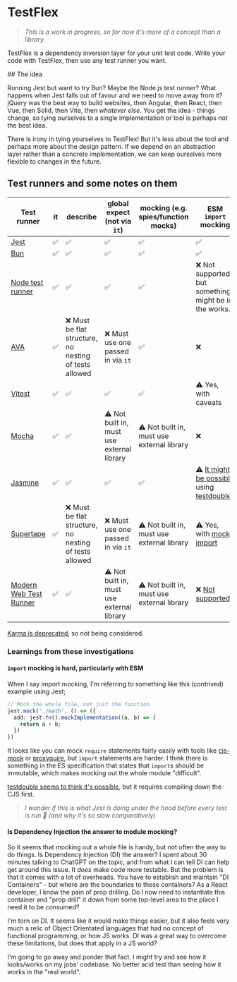 # TestFlex

> _This is a work in progress, so for now it's more of a concept than a library._

TestFlex is a dependency inversion layer for your unit test code. Write your code with TestFlex, then use any test runner you want.

## The idea

Running Jest but want to try Bun? Maybe the Node.js test runner? What happens when Jest falls out of favour and we need to move away from it? jQuery was the best way to build websites, then Angular, then React, then Vue, then Solid, then Vite, then _whatever else_. You get the idea - things change, so tying ourselves to a single implementation or tool is perhaps not the best idea.

There is irony in tying yourselves to TestFlex! But it's less about the tool and perhaps more about the design pattern. If we depend on an abstraction layer rather than a concrete implementation, we can keep ourselves more flexible to changes in the future.

## Test runners and some notes on them

| Test runner                                                                 | it  | describe                                               | global expect (not via `it`)               | mocking (e.g. spies/function mocks)        | ESM `import` mocking                                                                                                                                                              |
| --------------------------------------------------------------------------- | --- | ------------------------------------------------------ | ------------------------------------------ | ------------------------------------------ | --------------------------------------------------------------------------------------------------------------------------------------------------------------------------------- |
| [Jest](https://www.npmjs.com/package/jest)                                  | ✅  | ✅                                                     | ✅                                         | ✅                                         | ✅                                                                                                                                                                                |
| [Bun](https://bun.sh/docs/cli/test)                                         | ✅  | ✅                                                     | ✅                                         | ✅                                         | ✅                                                                                                                                                                                |
| [Node test runner](https://nodejs.org/api/test.html)                        | ✅  | ✅                                                     | ✅                                         | ✅                                         | ❌ Not supported, but something might be in the works.                                                                                                                            |
| [AVA](https://www.npmjs.com/package/ava)                                    | ✅  | ❌ Must be flat structure, no nesting of tests allowed | ❌ Must use one passed in via `it`         | ✅                                         | ❌                                                                                                                                                                                |
| [Vitest](https://vitest.dev)                                                | ✅  | ✅                                                     | ✅                                         | ✅                                         | ⚠️ Yes, with caveats                                                                                                                                                              |
| [Mocha](https://www.npmjs.com/package/mocha)                                | ✅  | ✅                                                     | ⚠️ Not built in, must use external library | ⚠️ Not built in, must use external library | ❌                                                                                                                                                                                |
| [Jasmine](https://www.npmjs.com/package/jasmine)                            | ✅  | ✅                                                     | ✅                                         | ✅                                         | ⚠️ [It might be possible](https://jasmine.github.io/tutorials/module_mocking#es-modules-in-node-using-testdoublejs) using [testdouble](https://www.npmjs.com/package/testdouble)? |
| [Supertape](https://www.npmjs.com/package/supertape)                        | ✅  | ❌ Must be flat structure, no nesting of tests allowed | ❌ Must use one passed in via `it`         | ⚠️ Not built in, must use external library | ⚠️ Yes, with [mock-import](https://www.npmjs.com/package/mock-import)                                                                                                             |
| [Modern Web Test Runner](https://modern-web.dev/docs/test-runner/overview/) | ✅  | ✅                                                     | ⚠️ Not built in, must use external library | ⚠️ Not built in, must use external library | ❌ [Not supported](https://modern-web.dev/docs/test-runner/writing-tests/mocking/#mocking-es-modules)                                                                             |

[Karma is deprecated](https://github.com/karma-runner/karma#karma-is-deprecated-and-is-not-accepting-new-features-or-general-bug-fixes), so not being considered.

### Learnings from these investigations

#### `import` mocking is hard, particularly with ESM

When I say import mocking, I'm referring to something like this (contrived) example using Jest;

```ts
// Mock the whole file, not just the function
jest.mock('./math', () => ({
  add: jest.fn().mockImplementation((a, b) => {
    return a + b;
  })
})
```

It looks like you can mock `require` statements fairly easily with tools like [cjs-mock](https://www.npmjs.com/package/cjs-mock) or [proxyquire](https://www.npmjs.com/package/proxyquire), but `import` statements are harder. I think there is something in the ES specification that states that `import`s should be immutable, which makes mocking out the whole module "difficult".

[testdouble seems to think it's possible](https://www.npmjs.com/package/testdouble#module-replacement-with-nodejs), but it requires compiling down the CJS first.

> _I wonder if this is what Jest is doing under the hood before every test is run 🤔 (and why it's so slow comparatively)_

#### Is Dependency Injection the answer to module mocking?

So it seems that mocking out a whole file is handy, but not often the way to do things. Is Dependency Injection (DI) the answer? I spent about 30 minutes talking to ChatGPT on the topic, and from what I can tell DI can help get around this issue. It _does_ make code more testable. But the problem is that it comes with a lot of overheads. You have to establish and maintain "DI Containers" - but where are the boundaries to these containers? As a React developer, I know the pain of prop drilling. Do I now need to instantiate this container and "prop drill" it down from some top-level area to the place I need it to be consumed?

I'm torn on DI. It seems like it would make things easier, but it also feels very much a relic of Object Orientated languages that had no concept of functional programming, or how JS works. DI was a great way to overcome these limitations, but does that apply in a JS world?

I'm going to go away and ponder that fact. I might try and see how it looks/works on my jobs' codebase. No better acid test than seeing how it works in the "real world".
